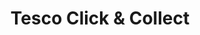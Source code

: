 ---
title: "Tesco Click & Collect"
url: /newtownabbey/tesco-click-and-collect/
shop: supermarket
---